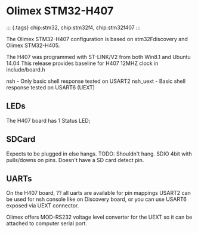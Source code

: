 Olimex STM32-H407
=================

::: {.tags}
chip:stm32, chip:stm32f4, chip:stm32f407
:::

The Olimex STM32-H407 configuration is based on stm32Fdiscovery and
Olimex STM32-H405.

The H407 was programmed with ST-LINK/V2 from both Win8.1 and Ubuntu
14.04 This release provides baseline for H407 12MHZ clock in
include/board.h

nsh - Only basic shell response tested on USART2 nsh\_uext - Basic shell
response tested on USART6 (UEXT)

LEDs
----

The H407 board has 1 Status LED;

SDCard
------

Expects to be plugged in else hangs. TODO: Shouldn\'t hang. SDIO 4bit
with pulls/downs on pins. Doesn\'t have a SD card detect pin.

UARTs
-----

On the H407 board, ?? all uarts are available for pin mappings USART2
can be used for nsh console like on Discovery board, or you can use
USART6 exposed via UEXT connector.

Olimex offers MOD-RS232 voltage level converter for the UEXT so it can
be attached to computer serial port.
